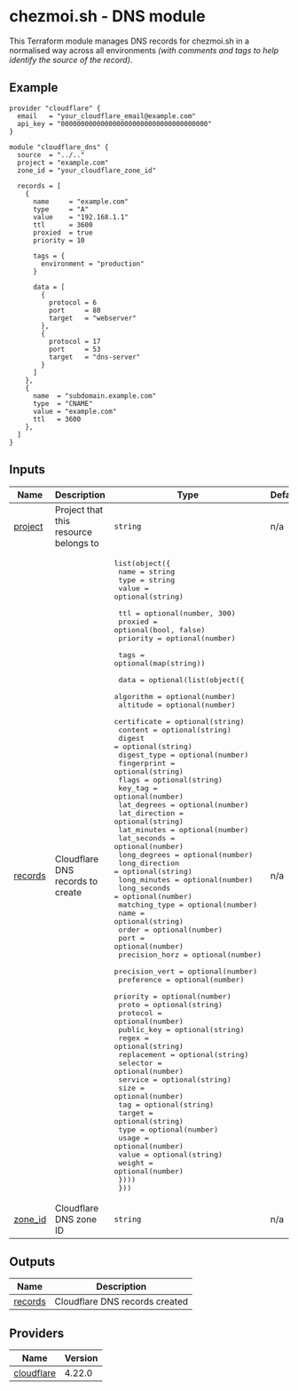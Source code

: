 # chezmoi.sh - DNS module

This Terraform module manages DNS records for chezmoi.sh in a normalised way across
all environments _(with comments and tags to help identify the source of the record)_.

<!-- BEGIN_TF_DOCS -->

## Example

```hcl
provider "cloudflare" {
  email   = "your_cloudflare_email@example.com"
  api_key = "0000000000000000000000000000000000000"
}

module "cloudflare_dns" {
  source  = "../.."
  project = "example.com"
  zone_id = "your_cloudflare_zone_id"

  records = [
    {
      name     = "example.com"
      type     = "A"
      value    = "192.168.1.1"
      ttl      = 3600
      proxied  = true
      priority = 10

      tags = {
        environment = "production"
      }

      data = [
        {
          protocol = 6
          port     = 80
          target   = "webserver"
        },
        {
          protocol = 17
          port     = 53
          target   = "dns-server"
        }
      ]
    },
    {
      name  = "subdomain.example.com"
      type  = "CNAME"
      value = "example.com"
      ttl   = 3600
    },
  ]
}
```

## Inputs

| Name                                                   | Description                           | Type                                                                                                                                                                                                                                                                                                                                                                                                                                                                                                                                                                                                                                                                                                                                                                                                                                                                                                                                                                                                                                                                                                                                                                                                                                                                                                                                                                                                                                                                                                                                                                                                            | Default | Required |
| ------------------------------------------------------ | ------------------------------------- | --------------------------------------------------------------------------------------------------------------------------------------------------------------------------------------------------------------------------------------------------------------------------------------------------------------------------------------------------------------------------------------------------------------------------------------------------------------------------------------------------------------------------------------------------------------------------------------------------------------------------------------------------------------------------------------------------------------------------------------------------------------------------------------------------------------------------------------------------------------------------------------------------------------------------------------------------------------------------------------------------------------------------------------------------------------------------------------------------------------------------------------------------------------------------------------------------------------------------------------------------------------------------------------------------------------------------------------------------------------------------------------------------------------------------------------------------------------------------------------------------------------------------------------------------------------------------------------------------------------- | ------- | :------: |
| <a name="input_project"></a> [project](#input_project) | Project that this resource belongs to | `string`                                                                                                                                                                                                                                                                                                                                                                                                                                                                                                                                                                                                                                                                                                                                                                                                                                                                                                                                                                                                                                                                                                                                                                                                                                                                                                                                                                                                                                                                                                                                                                                                        | n/a     |   yes    |
| <a name="input_records"></a> [records](#input_records) | Cloudflare DNS records to create      | <pre>list(object({<br> name = string<br> type = string<br> value = optional(string)<br><br> ttl = optional(number, 300)<br> proxied = optional(bool, false)<br> priority = optional(number)<br><br> tags = optional(map(string))<br><br> data = optional(list(object({<br> algorithm = optional(number)<br> altitude = optional(number)<br> certificate = optional(string)<br> content = optional(string)<br> digest = optional(string)<br> digest_type = optional(number)<br> fingerprint = optional(string)<br> flags = optional(string)<br> key_tag = optional(number)<br> lat_degrees = optional(number)<br> lat_direction = optional(string)<br> lat_minutes = optional(number)<br> lat_seconds = optional(number)<br> long_degrees = optional(number)<br> long_direction = optional(string)<br> long_minutes = optional(number)<br> long_seconds = optional(number)<br> matching_type = optional(number)<br> name = optional(string)<br> order = optional(number)<br> port = optional(number)<br> precision_horz = optional(number)<br> precision_vert = optional(number)<br> preference = optional(number)<br> priority = optional(number)<br> proto = optional(string)<br> protocol = optional(number)<br> public_key = optional(string)<br> regex = optional(string)<br> replacement = optional(string)<br> selector = optional(number)<br> service = optional(string)<br> size = optional(number)<br> tag = optional(string)<br> target = optional(string)<br> type = optional(number)<br> usage = optional(number)<br> value = optional(string)<br> weight = optional(number)<br> })))<br> }))</pre> | n/a     |   yes    |
| <a name="input_zone_id"></a> [zone_id](#input_zone_id) | Cloudflare DNS zone ID                | `string`                                                                                                                                                                                                                                                                                                                                                                                                                                                                                                                                                                                                                                                                                                                                                                                                                                                                                                                                                                                                                                                                                                                                                                                                                                                                                                                                                                                                                                                                                                                                                                                                        | n/a     |   yes    |

## Outputs

| Name                                                     | Description                    |
| -------------------------------------------------------- | ------------------------------ |
| <a name="output_records"></a> [records](#output_records) | Cloudflare DNS records created |

## Providers

| Name                                                                  | Version |
| --------------------------------------------------------------------- | ------- |
| <a name="provider_cloudflare"></a> [cloudflare](#provider_cloudflare) | 4.22.0  |

<!-- END_TF_DOCS -->
